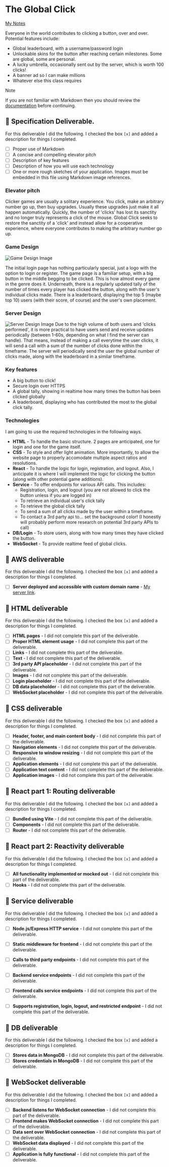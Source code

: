 # The Global Click

[My Notes](notes.md)

Everyone in the world contributes to clicking a button, over and over. 
Potential features include: 
* Global leaderboard, with a username/password login
* Unlockable skins for the button after reaching certain milestones. Some are global, some are personal.
* A lucky umbrella, occasionally sent out by the server, which is worth 100 clicks!
* A banner ad so I can make millions
* Whatever else this class requires

> [!NOTE]
>  If you are not familiar with Markdown then you should review the [documentation](https://docs.github.com/en/get-started/writing-on-github/getting-started-with-writing-and-formatting-on-github/basic-writing-and-formatting-syntax) before continuing.

## 🚀 Specification Deliverable.

For this deliverable I did the following. I checked the box `[x]` and added a description for things I completed.

- [ ] Proper use of Markdown
- [ ] A concise and compelling elevator pitch
- [ ] Description of key features
- [ ] Description of how you will use each technology
- [ ] One or more rough sketches of your application. Images must be embedded in this file using Markdown image references.

### Elevator pitch

Clicker games are usually a solitary experience. You click, make an arbitrary number go up, then buy upgrades. Usually these upgrades just make it all happen automatically. Quickly, the number of 'clicks' has lost its sanctity and no longer truly represents a click of the mouse. 
Global Click seeks to restore the sanctity of a 'click' and instead allow for a cooperative experience, where everyone contributes to making the arbitrary number go up.

### Game Design

![Game Design Image](GameDesignPic.jpg)

The initial login page has nothing particularly special, just a logo with the option to login or register.
The game page is a familiar setup, with a big button in the middle begging to be clicked. This is how almost every game in the genre does it. Underneath, there is a regularly updated tally of the number of times every player has clicked the button, along with the user's individual clicks made. There is a leaderboard, displaying the top 5 (maybe top 10) users (with their score, of course) and the user's own placement.

### Server Design
![Server Design Image](ServerDesignPic.jpg)
Due to the high volume of both users and 'clicks performed', it is more practical to have users send and receive updates periodically (between 1-60s, depending on what I find the server can handle). That means, instead of making a call everytime the user clicks, it will send a call with a sum of the number of clicks done within the timeframe.
The server will periodically send the user the global number of clicks made, along with the leaderboard in a similar timeframe.

### Key features

- A big button to click!
- Secure login over HTTPS
- A global tally, showing in realtime how many times the button has been clicked globally
- A leaderboard, displaying who has contributed the most to the global click tally.

### Technologies

I am going to use the required technologies in the following ways.

- **HTML** - To handle the basic structure. 2 pages are anticipated, one for login and one for the game itself.
- **CSS** - To style and offer light animation. More importantly, to allow the website page to properly accomodate multiple aspect ratios and resolutions.
- **React** - To handle the logic for login, registration, and logout. Also, I anticipate it is where I will implement the logic for clicking the button (along with other potential game additions).
- **Service** - To offer endpoints for various API calls. This includes:
    - Registration, login, and logout (you are not allowed to click the button unless if you are logged in)
    - To retrieve an individual user's click tally
    - To retrieve the global click tally
    - To send a sum of all clicks made by the user within a timeframe.
    - To contact a 3rd party api to... set the background color! (I honestly will probably perform more research on potential 3rd party APIs to call)
- **DB/Login** - To store users, along with how many times they have clicked the button.
- **WebSocket** - To provide realtime feed of global clicks.

## 🚀 AWS deliverable

For this deliverable I did the following. I checked the box `[x]` and added a description for things I completed.

- [ ] **Server deployed and accessible with custom domain name** - [My server link](https://yourdomainnamehere.click).

## 🚀 HTML deliverable

For this deliverable I did the following. I checked the box `[x]` and added a description for things I completed.

- [ ] **HTML pages** - I did not complete this part of the deliverable.
- [ ] **Proper HTML element usage** - I did not complete this part of the deliverable.
- [ ] **Links** - I did not complete this part of the deliverable.
- [ ] **Text** - I did not complete this part of the deliverable.
- [ ] **3rd party API placeholder** - I did not complete this part of the deliverable.
- [ ] **Images** - I did not complete this part of the deliverable.
- [ ] **Login placeholder** - I did not complete this part of the deliverable.
- [ ] **DB data placeholder** - I did not complete this part of the deliverable.
- [ ] **WebSocket placeholder** - I did not complete this part of the deliverable.

## 🚀 CSS deliverable

For this deliverable I did the following. I checked the box `[x]` and added a description for things I completed.

- [ ] **Header, footer, and main content body** - I did not complete this part of the deliverable.
- [ ] **Navigation elements** - I did not complete this part of the deliverable.
- [ ] **Responsive to window resizing** - I did not complete this part of the deliverable.
- [ ] **Application elements** - I did not complete this part of the deliverable.
- [ ] **Application text content** - I did not complete this part of the deliverable.
- [ ] **Application images** - I did not complete this part of the deliverable.

## 🚀 React part 1: Routing deliverable

For this deliverable I did the following. I checked the box `[x]` and added a description for things I completed.

- [ ] **Bundled using Vite** - I did not complete this part of the deliverable.
- [ ] **Components** - I did not complete this part of the deliverable.
- [ ] **Router** - I did not complete this part of the deliverable.

## 🚀 React part 2: Reactivity deliverable

For this deliverable I did the following. I checked the box `[x]` and added a description for things I completed.

- [ ] **All functionality implemented or mocked out** - I did not complete this part of the deliverable.
- [ ] **Hooks** - I did not complete this part of the deliverable.

## 🚀 Service deliverable

For this deliverable I did the following. I checked the box `[x]` and added a description for things I completed.

- [ ] **Node.js/Express HTTP service** - I did not complete this part of the deliverable.
- [ ] **Static middleware for frontend** - I did not complete this part of the deliverable.
- [ ] **Calls to third party endpoints** - I did not complete this part of the deliverable.
- [ ] **Backend service endpoints** - I did not complete this part of the deliverable.
- [ ] **Frontend calls service endpoints** - I did not complete this part of the deliverable.
- [ ] **Supports registration, login, logout, and restricted endpoint** - I did not complete this part of the deliverable.


## 🚀 DB deliverable

For this deliverable I did the following. I checked the box `[x]` and added a description for things I completed.

- [ ] **Stores data in MongoDB** - I did not complete this part of the deliverable.
- [ ] **Stores credentials in MongoDB** - I did not complete this part of the deliverable.

## 🚀 WebSocket deliverable

For this deliverable I did the following. I checked the box `[x]` and added a description for things I completed.

- [ ] **Backend listens for WebSocket connection** - I did not complete this part of the deliverable.
- [ ] **Frontend makes WebSocket connection** - I did not complete this part of the deliverable.
- [ ] **Data sent over WebSocket connection** - I did not complete this part of the deliverable.
- [ ] **WebSocket data displayed** - I did not complete this part of the deliverable.
- [ ] **Application is fully functional** - I did not complete this part of the deliverable.
